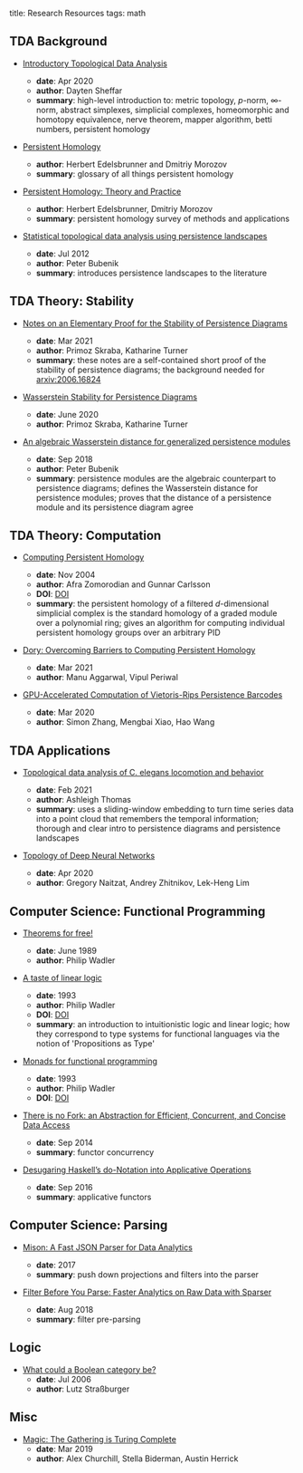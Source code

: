 title: Research Resources
tags: math

## TDA Background

- [Introductory Topological Data Analysis](https://arxiv.org/abs/2004.04108)
    - **date**: Apr 2020
    - **author**: Dayten Sheffar
    - **summary**: high-level introduction to: metric topology, $p$-norm, $\infty$-norm, abstract simplexes, simplicial complexes, homeomorphic and homotopy equivalence, nerve theorem, mapper algorithm, betti numbers, persistent homology

- [Persistent Homology](https://pub.ist.ac.at/~edels/Papers/2016-B-01-PersDM.pdf)
    - **author**: Herbert Edelsbrunner and Dmitriy Morozov
    - **summary**: glossary of all things persistent homology

- [Persistent Homology: Theory and Practice](https://pub.ist.ac.at/~edels/Papers/2012-P-11-PHTheoryPractice.pdf)
    - **author**: Herbert Edelsbrunner, Dmitriy Morozov
    - **summary**: persistent homology survey of methods and applications

- [Statistical topological data analysis using persistence landscapes](https://arxiv.org/abs/1207.6437)
    - **date**: Jul 2012
    - **author**: Peter Bubenik
    - **summary**: introduces persistence landscapes to the literature

## TDA Theory: Stability

- [Notes on an Elementary Proof for the Stability of Persistence Diagrams](https://arxiv.org/abs/2103.10723)
    - **date**: Mar 2021
    - **author**: Primoz Skraba, Katharine Turner
    - **summary**: these notes are a self-contained short proof of the stability of persistence diagrams; the background needed for [arxiv:2006.16824](https://arxiv.org/abs/2006.16824)

- [Wasserstein Stability for Persistence Diagrams](https://arxiv.org/abs/2006.16824)
    - **date**: June 2020
    - **author**: Primoz Skraba, Katharine Turner

- [An algebraic Wasserstein distance for generalized persistence modules](https://arxiv.org/abs/1809.09654)
    - **date**: Sep 2018
    - **author**: Peter Bubenik
    - **summary**: persistence modules are the algebraic counterpart to persistence diagrams; defines the Wasserstein distance for persistence modules; proves that the distance of a persistence module and its persistence diagram agree

## TDA Theory: Computation

- [Computing Persistent Homology](https://geometry.stanford.edu/papers/zc-cph-05/zc-cph-05.pdf)
    - **date**: Nov 2004
    - **author**: Afra Zomorodian and Gunnar Carlsson
    - **DOI**: [DOI](https://doi.org/10.1007/s00454-004-1146-y)
    - **summary**: the persistent homology of a filtered $d$-dimensional simplicial complex is the standard homology of a graded module over a polynomial ring; gives an algorithm for computing individual persistent homology groups over an arbitrary PID

- [Dory: Overcoming Barriers to Computing Persistent Homology](https://arxiv.org/abs/2103.05608)
    - **date**: Mar 2021
    - **author**: Manu Aggarwal, Vipul Periwal

- [GPU-Accelerated Computation of Vietoris-Rips Persistence Barcodes](https://arxiv.org/abs/2003.07989)
    - **date**: Mar 2020
    - **author**: Simon Zhang, Mengbai Xiao, Hao Wang

## TDA Applications

- [Topological data analysis of C. elegans locomotion and behavior](https://arxiv.org/abs/2102.09380)
    - **date**: Feb 2021
    - **author**: Ashleigh Thomas
    - **summary**: uses a sliding-window embedding to turn time series data into a point cloud that remembers the temporal information; thorough and clear intro to persistence diagrams and persistence landscapes

- [Topology of Deep Neural Networks](https://jmlr.org/papers/v21/20-345.html)
    - **date**: Apr 2020
    - **author**: Gregory Naitzat, Andrey Zhitnikov, Lek-Heng Lim

## Computer Science: Functional Programming

- [Theorems for free!](https://www2.cs.sfu.ca/CourseCentral/831/burton/Notes/July14/free.pdf)
    - **date**: June 1989
    - **author**: Philip Wadler

- [A taste of linear logic](https://homepages.inf.ed.ac.uk/wadler/papers/lineartaste/lineartaste-revised.pdf)
    - **date**: 1993
    - **author**: Philip Wadler
    - **DOI**: [DOI](https://doi.org/10.1007/3-540-57182-5_12)
    - **summary**: an introduction to intuitionistic logic and linear logic; how they correspond to type systems for functional languages via the notion of 'Propositions as Type'

- [Monads for functional programming](https://homepages.inf.ed.ac.uk/wadler/papers/marktoberdorf/baastad.pdf)
    - **date**: 1993
    - **author**: Philip Wadler
    - **DOI**: [DOI](https://doi.org/10.1007/978-3-662-02880-3_8)

- [There is no Fork: an Abstraction for Efficient, Concurrent, and Concise Data Access](https://simonmar.github.io/bib/papers/haxl-icfp14.pdf)
    - **date**: Sep 2014
    - **summary**: functor concurrency

- [Desugaring Haskell’s do-Notation into Applicative Operations](https://www.microsoft.com/en-us/research/wp-content/uploads/2016/08/desugaring-haskell-haskell16.pdf)
    - **date**: Sep 2016
    - **summary**: applicative functors

## Computer Science: Parsing

- [Mison: A Fast JSON Parser for Data Analytics](https://www.microsoft.com/en-us/research/wp-content/uploads/2017/05/mison-vldb17.pdf)
    - **date**: 2017
    - **summary**: push down projections and filters into the parser

- [Filter Before You Parse: Faster Analytics on Raw Data with Sparser](http://www.vldb.org/pvldb/vol11/p1576-palkar.pdf)
    - **date**: Aug 2018
    - **summary**: filter pre-parsing

## Logic

- [What could a Boolean category be?](https://www.lix.polytechnique.fr/~lutz/papers/medial-kurz.pdf)
    - **date**: Jul 2006
    - **author**: Lutz Straßburger

## Misc

- [Magic: The Gathering is Turing Complete](https://arxiv.org/abs/1904.09828)
    - **date**: Mar 2019
    - **author**: Alex Churchill, Stella Biderman, Austin Herrick
